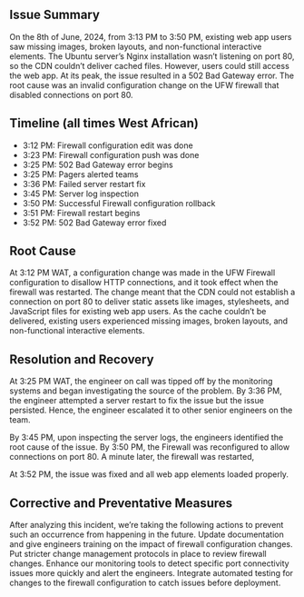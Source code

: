 ## Issue Summary
On the 8th of June, 2024, from 3:13 PM to 3:50 PM, existing web app users saw missing images, broken layouts, and non-functional interactive elements. The Ubuntu server’s Nginx installation wasn’t listening on port 80, so the CDN couldn’t deliver cached files. However, users could still access the web app. At its peak, the issue resulted in a 502 Bad Gateway error. The root cause was an invalid configuration change on the UFW firewall that disabled connections on port 80.

## Timeline (all times West African)
- 3:12 PM: Firewall configuration edit was done
- 3:23 PM: Firewall configuration push was done
- 3:25 PM: 502 Bad Gateway error begins
- 3:25 PM: Pagers alerted teams
- 3:36 PM: Failed server restart fix
- 3:45 PM: Server log inspection
- 3:50 PM: Successful Firewall configuration rollback
- 3:51 PM: Firewall restart begins
- 3:52 PM: 502 Bad Gateway error fixed

## Root Cause
At 3:12 PM WAT, a configuration change was made in the UFW Firewall configuration to disallow HTTP connections, and it took effect when the firewall was restarted. The change meant that the CDN could not establish a connection on port 80 to deliver static assets like images, stylesheets, and JavaScript files for existing web app users. As the cache couldn’t be delivered, existing users experienced missing images, broken layouts, and non-functional interactive elements.

## Resolution and Recovery
At 3:25 PM WAT, the engineer on call was tipped off by the monitoring systems and began investigating the source of the problem. By 3:36 PM, the engineer attempted a server restart to fix the issue but the issue persisted. Hence, the engineer escalated it to other senior engineers on the team.

By 3:45 PM, upon inspecting the server logs, the engineers identified the root cause of the issue. By 3:50 PM, the Firewall was reconfigured to allow connections on port 80. A minute later, the firewall was restarted,

At 3:52 PM, the issue was fixed and all web app elements loaded properly.

## Corrective and Preventative Measures
After analyzing this incident, we’re taking the following actions to prevent such an occurrence from happening in the future.
Update documentation and give engineers training on the impact of firewall configuration changes.
Put stricter change management protocols in place to review firewall changes.
Enhance our monitoring tools to detect specific port connectivity issues more quickly and alert the engineers.
Integrate automated testing for changes to the firewall configuration to catch issues before deployment.

